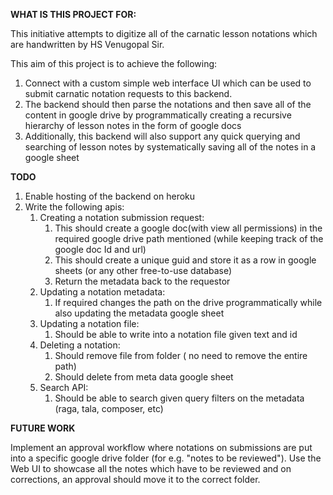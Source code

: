 **WHAT IS THIS PROJECT FOR:**

This initiative attempts to digitize all of the carnatic lesson notations which are handwritten by HS Venugopal Sir.

This aim of this project is to achieve the following:
1. Connect with a custom simple web interface UI which can be used to submit carnatic notation requests to this backend.
2. The backend should then parse the notations and then save all of the content in google drive by programmatically creating a recursive hierarchy of lesson notes in the form of google docs
3. Additionally, this backend will also support any quick querying and searching of lesson notes by systematically saving all of the notes in a google sheet

**TODO**

1. Enable hosting of the backend on heroku
2. Write the following apis:
   1. Creating a notation submission request:
      1. This should create a google doc(with view all permissions) in the required google drive path mentioned (while keeping track of the google doc Id and url)
      2. This should create a unique guid and store it as a row in google sheets (or any other free-to-use database)
      3. Return the metadata back to the requestor
   2. Updating a notation metadata:
      1. If required changes the path on the drive programmatically while also updating the metadata google sheet
   3. Updating a notation file:
      1. Should be able to write into a notation file given text and id
   4. Deleting a notation:
      1. Should remove file from folder ( no need to remove the entire path)
      2. Should delete from meta data google sheet
   5. Search API:
      1. Should be able to search given query filters on the metadata (raga, tala, composer, etc)

**FUTURE WORK**

Implement an approval workflow where notations on submissions are put into a specific google drive folder (for e.g. "notes to be reviewed").
Use the Web UI to showcase all the notes which have to be reviewed and on corrections, an approval should move it to the correct folder.






   